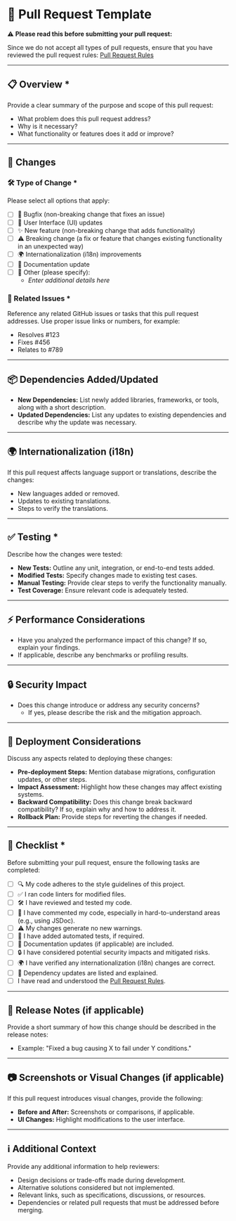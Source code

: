 # 📝 Pull Request Template

⚠️ **Please read this before submitting your pull request:**

Since we do not accept all types of pull requests, ensure that you have reviewed
the pull request rules: [Pull Request Rules]

---

## 📋 Overview \*

Provide a clear summary of the purpose and scope of this pull request:

- What problem does this pull request address?
- Why is it necessary?
- What functionality or features does it add or improve?

---

## 🔄 Changes

### 🛠️ Type of Change \*

Please select all options that apply:

- [ ] 🐛 Bugfix (non-breaking change that fixes an issue)
- [ ] 🎨 User Interface (UI) updates
- [ ] ✨ New feature (non-breaking change that adds functionality)
- [ ] ⚠️ Breaking change (a fix or feature that changes existing functionality
      in an unexpected way)
- [ ] 🌍 Internationalization (i18n) improvements
- [ ] 📄 Documentation update
- [ ] 🔧 Other (please specify):
  - _Enter additional details here_

### 🔗 Related Issues \*

Reference any related GitHub issues or tasks that this pull request addresses.
Use proper issue links or numbers, for example:

- Resolves #123
- Fixes #456
- Relates to #789

---

## 📦 Dependencies Added/Updated

- **New Dependencies:** List newly added libraries, frameworks, or tools, along
  with a short description.
- **Updated Dependencies:** List any updates to existing dependencies and
  describe why the update was necessary.

---

## 🌍 Internationalization (i18n)

If this pull request affects language support or translations, describe the
changes:

- New languages added or removed.
- Updates to existing translations.
- Steps to verify the translations.

---

## ✅ Testing \*

Describe how the changes were tested:

- **New Tests:** Outline any unit, integration, or end-to-end tests added.
- **Modified Tests:** Specify changes made to existing test cases.
- **Manual Testing:** Provide clear steps to verify the functionality manually.
- **Test Coverage:** Ensure relevant code is adequately tested.

---

## ⚡ Performance Considerations

- Have you analyzed the performance impact of this change? If so, explain your
  findings.
- If applicable, describe any benchmarks or profiling results.

---

## 🔒 Security Impact

- Does this change introduce or address any security concerns?
  - If yes, please describe the risk and the mitigation approach.

---

## 🚀 Deployment Considerations

Discuss any aspects related to deploying these changes:

- **Pre-deployment Steps:** Mention database migrations, configuration updates,
  or other steps.
- **Impact Assessment:** Highlight how these changes may affect existing
  systems.
- **Backward Compatibility:** Does this change break backward compatibility? If
  so, explain why and how to address it.
- **Rollback Plan:** Provide steps for reverting the changes if needed.

---

## 📄 Checklist \*

Before submitting your pull request, ensure the following tasks are completed:

- [ ] 🔍 My code adheres to the style guidelines of this project.
- [ ] ✅ I ran code linters for modified files.
- [ ] 🛠️ I have reviewed and tested my code.
- [ ] 📝 I have commented my code, especially in hard-to-understand areas (e.g.,
      using JSDoc).
- [ ] ⚠️ My changes generate no new warnings.
- [ ] 🧪 I have added automated tests, if required.
- [ ] 📄 Documentation updates (if applicable) are included.
- [ ] 🔒 I have considered potential security impacts and mitigated risks.
- [ ] 🌍 I have verified any internationalization (i18n) changes are correct.
- [ ] 🧰 Dependency updates are listed and explained.
- [ ] I have read and understood the [Pull Request Rules].

---

## 📰 Release Notes (if applicable)

Provide a short summary of how this change should be described in the release
notes:

- Example: "Fixed a bug causing X to fail under Y conditions."

---

## 📷 Screenshots or Visual Changes (if applicable)

If this pull request introduces visual changes, provide the following:

- **Before and After:** Screenshots or comparisons, if applicable.
- **UI Changes:** Highlight modifications to the user interface.

---

## ℹ️ Additional Context

Provide any additional information to help reviewers:

- Design decisions or trade-offs made during development.
- Alternative solutions considered but not implemented.
- Relevant links, such as specifications, discussions, or resources.
- Dependencies or related pull requests that must be addressed before merging.

[Pull Request Rules]:
  https://github.com/homelab-alpha/docs/blob/main/CONTRIBUTING.md#pull-requests
